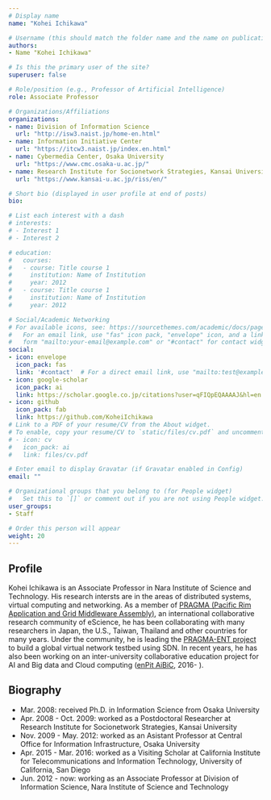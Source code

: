```yaml
---
# Display name
name: "Kohei Ichikawa"

# Username (this should match the folder name and the name on publications)
authors:
- Name "Kohei Ichikawa"

# Is this the primary user of the site?
superuser: false

# Role/position (e.g., Professor of Artificial Intelligence)
role: Associate Professor

# Organizations/Affiliations
organizations:
- name: Division of Information Science
  url: "http://isw3.naist.jp/home-en.html"
- name: Information Initiative Center
  url: "https://itcw3.naist.jp/index.en.html"
- name: Cybermedia Center, Osaka University
  url: "https://www.cmc.osaka-u.ac.jp/"
- name: Research Institute for Socionetwork Strategies, Kansai University
  url: "https://www.kansai-u.ac.jp/riss/en/"

# Short bio (displayed in user profile at end of posts)
bio:

# List each interest with a dash
# interests:
# - Interest 1
# - Interest 2

# education:
#   courses:
#   - course: Title course 1
#     institution: Name of Institution
#     year: 2012
#   - course: Title course 1
#     institution: Name of Institution
#     year: 2012

# Social/Academic Networking
# For available icons, see: https://sourcethemes.com/academic/docs/page-builder/#icons
#   For an email link, use "fas" icon pack, "envelope" icon, and a link in the
#   form "mailto:your-email@example.com" or "#contact" for contact widget.
social:
- icon: envelope
  icon_pack: fas
  link: '#contact'  # For a direct email link, use "mailto:test@example.org".
- icon: google-scholar
  icon_pack: ai
  link: https://scholar.google.co.jp/citations?user=qFIQpEQAAAAJ&hl=en
- icon: github
  icon_pack: fab
  link: https://github.com/KoheiIchikawa
# Link to a PDF of your resume/CV from the About widget.
# To enable, copy your resume/CV to `static/files/cv.pdf` and uncomment the lines below.
# - icon: cv
#   icon_pack: ai
#   link: files/cv.pdf

# Enter email to display Gravatar (if Gravatar enabled in Config)
email: ""

# Organizational groups that you belong to (for People widget)
#   Set this to `[]` or comment out if you are not using People widget.
user_groups:
- Staff

# Order this person will appear
weight: 20
---
```


## Profile

Kohei Ichikawa is an Associate Professor in Nara Institute of Science and Technology. 
His research intersts are in the areas of distributed systems, virtual computing and networking. As a member of [PRAGMA (Pacific Rim Application and Grid Middleware Assembly)](https://www.pragma-grid.net/), an international collaborative research community of eScience, he has been collaborating with many researchers in Japan, the U.S., Taiwan, Thailand and other countries for many years. Under the community, he is leading the [PRAGMA-ENT project](https://github.com/pragmagrid/pragma_ent/wiki) to build a global virtual network testbed using SDN. In recent years, he has also been working on an inter-university collaborative education project for AI and Big data and Cloud computing ([enPit AiBiC](https://aibic-spiral.enpit.jp/), 2016- ).

## Biography

- Mar. 2008: received Ph.D. in Information Science from Osaka University
- Apr. 2008 - Oct. 2009: worked as a Postdoctoral Researcher at Research Institute for Socionetwork Strategies, Kansai University
- Nov. 2009 - May. 2012: worked as an Asistant Professor at Central Office for Information Infrastructure, Osaka University
- Apr. 2015 - Mar. 2016: worked as a Visiting Scholar at California Institute for Telecommunications and Information Technology, University of California, San Diego
- Jun. 2012 - now: working as an Associate Professor at Division of Information Science, Nara Institute of Science and Technology
